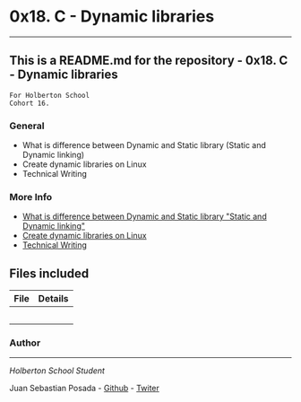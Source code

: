# 0x18. C - Dynamic libraries
***
## This is a README.md for the repository - 0x18. C - Dynamic libraries
```
For Holberton School
Cohort 16.
```
### General
* What is difference between Dynamic and Static library (Static and Dynamic linking)
* Create dynamic libraries on Linux
* Technical Writing

### More Info
* [What is difference between Dynamic and Static library "Static and Dynamic linking"](https://www.youtube.com/watch?v=eW5he5uFBNM)
* [Create dynamic libraries on Linux](https://students-support.hbtn.io/hc/en-us/articles/360023750254)
* [Technical Writing](https://medium.com/@The_Mad_Zaafa/creating-and-using-dynamic-libraries-c-a9d344822ed0#:~:text=To%20create%20a%20dynamic%20library%20in%20Linux%2C%20simply%20type%20the,o%20for%20each%20source%20file%20.)

## Files included

| File                 | Details                                    |
|--------------------- | ------------------------------------------ |
| [](./a) |            |
| [](./b) |	                            |
| [](./c) |					             |
| [](./)  |									     |
| [](./)  |											     |

### Author
***
*Holberton School Student*

Juan Sebastian Posada  - [Github](https://github.com/Juansepo13) - [Twiter](https://twitter.com/@JuanSeb35904130)
